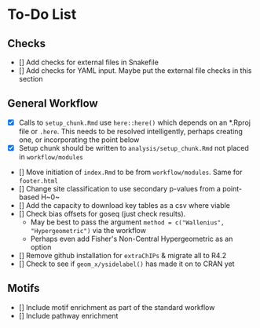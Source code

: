 # To-Do List

## Checks

- [] Add checks for external files in Snakefile
- [] Add checks for YAML input. Maybe put the external file checks in this section

## General Workflow

- [x] Calls to `setup_chunk.Rmd` use `here::here()` which depends on an *.Rproj file or `.here`. This needs to be resolved intelligently, perhaps creating one, or incorporating the point below
- [x] Setup chunk should be written to `analysis/setup_chunk.Rmd` not placed in `workflow/modules`
- [] Move initiation of `index.Rmd` to be from `workflow/modules`. Same for `footer.html`
- [] Change site classification to use secondary p-values from a point-based H~0~
- [] Add the capacity to download key tables as a csv where viable
- [] Check bias offsets for goseq (just check results). 
    + May be best to pass the argument `method = c("Wallenius", "Hypergeometric")` via the workflow
    + Perhaps even add Fisher's Non-Central Hypergeometric as an option
- [] Remove github installation for `extraChIPs` & migrate all to R4.2
- [] Check to see if `geom_x/ysidelabel()` has made it on to CRAN yet

## Motifs

- [] Include motif enrichment as part of the standard workflow
- [] Include pathway enrichment

